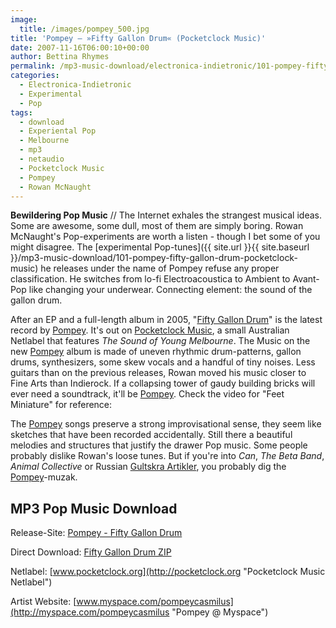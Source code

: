 ```yaml
---
image:
  title: /images/pompey_500.jpg
title: 'Pompey – »Fifty Gallon Drum« (Pocketclock Music)'
date: 2007-11-16T06:00:10+00:00
author: Bettina Rhymes
permalink: /mp3-music-download/electronica-indietronic/101-pompey-fifty-gallon-drum-pocketclock-music
categories:
  - Electronica-Indietronic
  - Experimental
  - Pop
tags:
  - download
  - Experiental Pop
  - Melbourne
  - mp3
  - netaudio
  - Pocketclock Music
  - Pompey
  - Rowan McNaught
---
```

**Bewildering Pop Music** // The Internet exhales the strangest musical ideas. Some are awesome, some dull, most of them are simply boring. Rowan McNaught's Pop-experiments are worth a listen - though I bet some of you might disagree. The [experimental Pop-tunes]({{ site.url }}{{ site.baseurl }}/mp3-music-download/101-pompey-fifty-gallon-drum-pocketclock-music) he releases under the name of Pompey refuse any proper classification. He switches from lo-fi Electroacoustica to Ambient to Avant-Pop like changing your underwear. Connecting element: the sound of the gallon drum.<!--more-->

<!--adsense-->

After an EP and a full-length album in 2005, "[Fifty Gallon Drum](http://pocketclock.org/releases/cl006.html "Fiftly Gallon Drum @ Pocketclock Music")" is the latest record by [Pompey](http://www.myspace.com/pompeycasmilus "Pompey @ Myspace"). It's out on [Pocketclock Music](http://pocketclock.org/ "Pocketclock Music Website"), a small Australian Netlabel that features _The Sound of Young Melbourne_. The Music on the new [Pompey](http://www.myspace.com/pompeycasmilus "Pompey @ Myspace") album is made of uneven rhythmic drum-patterns, gallon drums, synthesizers, some skew vocals and a handful of tiny noises. Less guitars than on the previous releases, Rowan moved his music closer to Fine Arts than Indierock. If a collapsing tower of gaudy building bricks will ever need a soundtrack, it'll be [Pompey](http://www.myspace.com/pompeycasmilus "Pompey @ Myspace"). Check the video for "Feet Miniature" for reference:

The [Pompey](http://www.myspace.com/pompeycasmilus "Pompey @ Myspace") songs preserve a strong improvisational sense, they seem like sketches that have been recorded accidentally. Still there a beautiful melodies and structures that justify the drawer Pop music. Some people probably dislike Rowan's loose tunes. But if you're into _Can_, _The Beta Band_, _Animal Collective_ or Russian [Gultskra Artikler](http://myspace.com/gultskra "Gultskra Artikler @ Myspace"), you probably dig the [Pompey](http://www.myspace.com/pompeycasmilus "Pompey @ Myspace")-muzak.

## MP3 Pop Music Download

Release-Site: [Pompey - Fifty Gallon Drum](http://pocketclock.org/releases/cl006.html "Fifty Gallon Drum @ Pocketclock Music")
  
Direct Download: [Fifty Gallon Drum ZIP](http://pocketclock.org/sounds/cls006/(2007)%20fifty%20gallon%20drum.rar "Fifty Gallon Drum ZIP")
  
Netlabel: [www.pocketclock.org](http://pocketclock.org "Pocketclock Music Netlabel")
  
Artist Website: [www.myspace.com/pompeycasmilus](http://myspace.com/pompeycasmilus "Pompey @ Myspace")